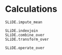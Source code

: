 # Calculations

```@docs
SLiDE.impute_mean
```

```@docs
SLiDE.indexjoin
SLiDE.combine_over
SLiDE.transform_over
```

```@docs
SLiDE.operate_over
```